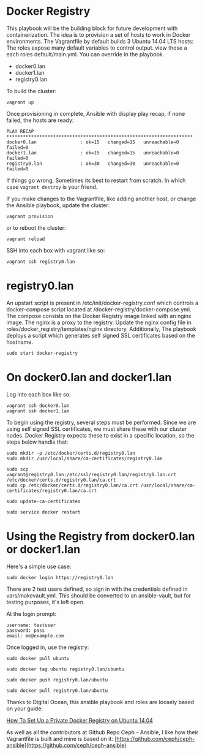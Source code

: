 Docker Registry
===============
This playbook will be the building block for future development with containerization. The idea is to provision a set of hosts to work in Docker environments. The Vagrantfile by default builds 3 Ubuntu 14.04 LTS hosts: The roles expose many default variables to control output. view those a each roles default/main.yml. You can override in the playbook.

* docker0.lan
* docker1.lan
* registry0.lan

To build the cluster:

```
vagrant up
```
Once provisioning in complete, Ansible with display play recap, if none failed, the hosts are ready:

```
PLAY RECAP ******************************************************************** 
docker0.lan                : ok=15   changed=15   unreachable=0    failed=0   
docker1.lan                : ok=15   changed=15   unreachable=0    failed=0   
registry0.lan              : ok=30   changed=30   unreachable=0    failed=0 
```

If things go wrong, Sometimes its best to restart from scratch. In which case ``` vagrant destroy ``` is your friend.

If you make changes to the Vagrantfile, like adding another host, or change the Ansible playbook, update the cluster:

```
vagrant provision
```

or to reboot the cluster:

```
vagrant reload
```


SSH into each box with vagrant like so:

```
vagrant ssh registry0.lan
```


registry0.lan
=============

An upstart script is present in /etc/init/docker-registry.conf which controls a docker-compose script located at /docker-registry/docker-compose.yml.
The compose consists on the Docker Registry image linked with an nginx image. The nginx is a proxy to the registry. Update the nginx config file in roles/docker_registry/templates/nginx directory. Additionally, The playbook deploys a script which generates self signed SSL certificates based on the hostname.

```
sudo start docker-registry
```

On docker0.lan and docker1.lan
==============

Log into each box like so:

```
vagrant ssh docker0.lan
vagrant ssh docker1.lan
```


To begin using the registry, several steps must be performed. Since we are using self signed SSL certificates, we must share these with our cluster nodes. Docker Registry expects these to exist in a specific location, so the steps below handle that:

```
sudo mkdir -p /etc/docker/certs.d/registry0.lan
sudo mkdir /usr/local/share/ca-certificates/registry0.lan

sudo scp vagrant@registry0.lan:/etc/ssl/registry0.lan/registry0.lan.crt /etc/docker/certs.d/registry0.lan/ca.crt
sudo cp /etc/docker/certs.d/registry0.lan/ca.crt /usr/local/share/ca-certificates/registry0.lan/ca.crt

sudo update-ca-certificates

sudo service docker restart

```
Using the Registry from docker0.lan or docker1.lan
=======================

Here's a simple use case:

```
sudo docker login https://registry0.lan
```

There are 2 test users defined, so sign in with the credentials defined in vars/makevault.yml. This should be converted to an ansible-vault, but for testing purposes, it's left open.

At the login prompt:

```
username: testuser
password: pass
email: me@example.com
```

Once logged in, use the registry:

```
sudo docker pull ubuntu

sudo docker tag ubuntu registry0.lan/ubuntu

sudo docker push registry0.lan/ubuntu

sudo docker pull registry0.lan/ubuntu

```

Thanks to Digital Ocean, this ansible playbook and roles are loosely based on your guide:

[How To Set Up a Private Docker Registry on Ubuntu 14.04](https://www.digitalocean.com/community/tutorials/how-to-set-up-a-private-docker-registry-on-ubuntu-14-04)

As well as all the contributors at Github Repo Ceph - Ansible, I like how their Vagrantfile is built and mine is based on it:
[https://github.com/ceph/ceph-ansible](https://github.com/ceph/ceph-ansible)